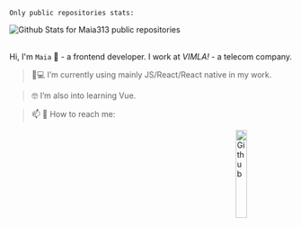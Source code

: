 `Only public repositories stats:`

![Github Stats for Maia313 public repositories](https://github-readme-stats.vercel.app/api?username=Maia313&show_icons=true&title_color=FF69B4&icon_color=FF69B4&text_color=FF69B4&bg_color=ececec)  
</br>


Hi, I'm `Maia` 👋 - a frontend developer. I work at _VIMLA!_ - a telecom company.


> 📱💻 I’m currently using mainly JS/React/React native in my work.

> 🤓 I’m also into learning Vue. 

> 📫 💬 How to reach me: 

<img width="20%" align="right" alt="Github" src="https://raw.githubusercontent.com/onimur/.github/master/.resources/git-header.svg" />
